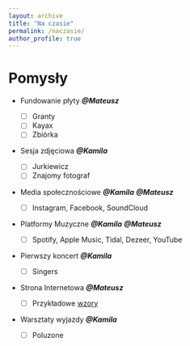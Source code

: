 ```yaml
---
layout: archive
title: "Na czasie"
permalink: /naczasie/
author_profile: true
---
```


# Pomysły

- Fundowanie płyty ***@Mateusz***
  - [ ] Granty
  - [ ] Kayax
  - [ ] Zbiórka
- Sesja zdjęciowa ***@Kamila***
  - [ ] Jurkiewicz 
  - [ ] Znajomy fotograf 
- Media społecznościowe ***@Kamila*** ***@Mateusz*** 
  - [ ] Instagram, Facebook, SoundCloud 
- Platformy Muzyczne ***@Kamila*** ***@Mateusz***
  - [ ] Spotify, Apple Music, Tidal, Dezeer, YouTube
- Pierwszy koncert ***@Kamila***
  - [ ] Singers 
- Strona Internetowa ***@Mateusz***
  
  - [ ] Przykładowe [wzory](https://www.awwwards.com/) 
- Warsztaty wyjazdy ***@Kamila***
  
  - [ ] Poluzone 